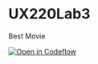 # UX220Lab3
Best Movie

[![Open in Codeflow](https://developer.stackblitz.com/img/open_in_codeflow.svg)](https:///pr.new/Iceman0001/UX220Lab3)
